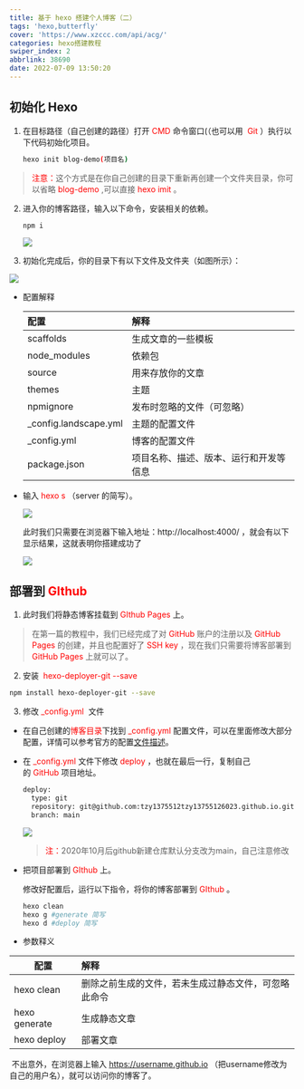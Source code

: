 ```yaml
---
title: 基于 hexo 搭建个人博客（二）
tags: 'hexo,butterfly'
cover: 'https://www.xzccc.com/api/acg/'
categories: hexo搭建教程
swiper_index: 2
abbrlink: 38690
date: 2022-07-09 13:50:20
---
```

## **初始化 Hexo**

1. 在目标路径（自己创建的路径）打开 <font color="red"> CMD </font>命令窗口(（也可以用 <font color="red"> Git </font>）执行以下代码初始化项目。

   ```bash
   hexo init blog-demo(项目名)
   ```

  > <font color="red">注意：</font>这个方式是在你自己创建的目录下重新再创建一个文件夹目录，你可以省略<font color="red"> blog-demo </font>,可以直接<font color="red"> hexo imit </font>。

2. 进入你的博客路径，输入以下命令，安装相关的依赖。

   ```base
   npm i
   ```

    ![](https://s2.loli.net/2022/07/09/9AgrRcMkEBVPwhY.png)

3. 初始化完成后，你的目录下有以下文件及文件夹（如图所示）：

  ![](https://s2.loli.net/2022/07/09/CyRPVdNhZIUM6sS.png)

- 配置解释


  | 配置                  | 解释                                   |
   | :-------------------- | :------------------------------------- |
   | scaffolds             | 生成文章的一些模板                     |
   | node_modules          | 依赖包                                 |
   | source                | 用来存放你的文章                       |
   | themes                | 主题                                   |
   | npmignore             | 发布时忽略的文件（可忽略）             |
   | _config.landscape.yml | 主题的配置文件                         |
   | _config.yml           | 博客的配置文件                         |
   | package.json          | 项目名称、描述、版本、运行和开发等信息 |

+ 输入<font color="red"> hexo s </font>（server 的简写）。

   ![](https://s2.loli.net/2022/07/09/NIoPUizs8lpcq3T.png)

  此时我们只需要在浏览器下输入地址：http://localhost:4000/ ，就会有以下显示结果，这就表明你搭建成功了

  ![](https://s2.loli.net/2022/07/09/CRmGIznKyNQjrxO.png)

## **部署到<font color="red"> GIthub </font>**

1. 此时我们将静态博客挂载到<font color="red"> GIthub Pages </font>上。

  > 在第一篇的教程中，我们已经完成了对<font color="red"> GitHub </font>账户的注册以及 <font color="red"> GitHub Pages </font>的创建，并且也配置好了<font color="red"> SSH key </font>，现在我们只需要将博客部署到<font color="red"> GitHub Pages </font> 上就可以了。

2. 安装 <font color="red"> hexo-deployer-git --save </font>

  ```bash
  npm install hexo-deployer-git --save
  ```

3. 修改<font color="red"> _config.yml </font> 文件

- 在自己创建的<font color="red">博客目录</font>下找到<font color="red"> _config.yml </font> 配置文件，可以在里面修改大部分配置，详情可以参考官方的配置[文件描述](https://hexo.io/zh-cn/docs/configuration)。

- 在<font color="red"> _config.yml </font>文件下修改<font color="red"> deploy </font>，也就在最后一行，复制自己的<font color="red"> GitHub </font>项目地址。

  ```bash
  deploy:
    type: git
    repository: git@github.com:tzy1375512tzy13755126023.github.io.git
    branch: main
  ```

  ![](https://s2.loli.net/2022/07/09/dRye5sLt7kNCpq1.png)

    > <font color="red"> 注：</font>2020年10月后github新建仓库默认分支改为main，自己注意修改

 - 把项目部署到<font color="red"> GIthub </font>上。

   修改好配置后，运行以下指令，将你的博客部署到 <font color="red"> GIthub </font>。

   ```bash
   hexo clean
   hexo g #generate 简写
   hexo d #deploy 简写
   ```
  - 参数释义

   
   | 配置          | 解释                                                 |
   | ------------- | :--------------------------------------------------- |
   | hexo clean    | 删除之前生成的文件，若未生成过静态文件，可忽略此命令 |
   | hexo generate | 生成静态文章                                         |
   | hexo deploy   | 部署文章                                             |
   
   ​	不出意外，在浏览器上输入 https://username.github.io （把username修改为自己的用户名），就可以访问你的博客了。
